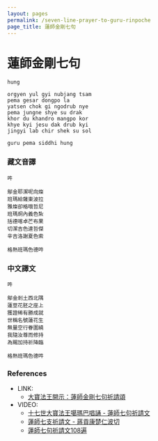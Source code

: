 ```yaml
---
layout: pages
permalink: /seven-line-prayer-to-guru-rinpoche
page_title: 蓮師金剛七句
---
```


# 蓮師金剛七句

```
hung

orgyen yul gyi nubjang tsam
pema gesar dongpo la
yatsen chok gi ngodrub nye
pema jungne shye su drak
khor du khandro mangpo kor
khye kyi jesu dak drub kyi
jingyi lab chir shek su sol

guru pema siddhi hung
```

### 藏文音譯

```
吽

鄔金耶潔呢向燦
班瑪給薩東波拉
雅燦卻格哦哲尼
班瑪炯內義色紮
括德喀卓芒布果
切潔吉色達哲傑
辛吉洛謝夏色索

格熱班瑪色德吽
```

### 中文譯文

```
吽

鄔金剎土西北隅
蓮莖花胚之座上
獲證稀有勝成就
世稱名號蓮花生
無量空行眷圍繞
我隨汝尊而修持
為賜加持祈降臨

格熱班瑪色德吽
```

### References

- LINK:
  - [大寶法王開示：蓮師金剛七句祈請頌](https://www.kagyuoffice.org.tw/17th-karmapa/teachings/20080521)
- VIDEO:
  - [十七世大寶法王噶瑪巴唱誦 - 蓮師七句祈請文](https://www.youtube.com/watch?v=5P-8zZt_NO4)
  - [蓮師七支祈請文 - 蔣貢康楚仁波切](https://www.youtube.com/watch?v=OHSGAzBOiNc)
  - [蓮師七句祈請文108遍](https://www.youtube.com/watch?v=jUBEpZwIWeQ)
